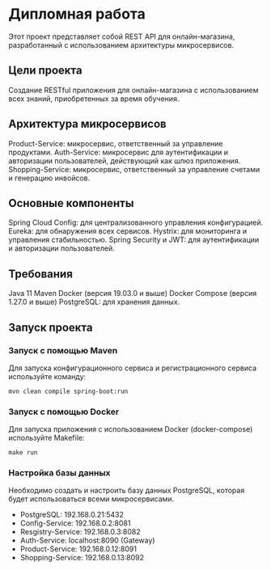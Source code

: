 # Дипломная работа

Этот проект представляет собой REST API для онлайн-магазина, разработанный с использованием архитектуры микросервисов.

## Цели проекта
Создание RESTful приложения для онлайн-магазина с использованием всех знаний, приобретенных за время обучения.

## Архитектура микросервисов
Product-Service: микросервис, ответственный за управление продуктами.
Auth-Service: микросервис для аутентификации и авторизации пользователей, действующий как шлюз приложения.
Shopping-Service: микросервис, ответственный за управление счетами и генерацию инвойсов.

## Основные компоненты
Spring Cloud Config: для централизованного управления конфигурацией.
Eureka: для обнаружения всех сервисов.
Hystrix: для мониторинга и управления стабильностью.
Spring Security и JWT: для аутентификации и авторизации пользователей.

## Требования
Java 11
Maven
Docker (версия 19.03.0 и выше)
Docker Compose (версия 1.27.0 и выше)
PostgreSQL: для хранения данных.

## Запуск проекта

### Запуск с помощью Maven

Для запуска конфигурационного сервиса и регистрационного сервиса используйте команду:

    mvn clean compile spring-boot:run


### Запуск с помощью Docker

Для запуска приложения с использованием Docker (docker-compose) используйте Makefile:

    make run

### Настройка базы данных
Необходимо создать и настроить базу данных PostgreSQL, которая будет использоваться всеми микросервисами.

* PostgreSQL: 192.168.0.21:5432
* Config-Service: 192.168.0.2:8081
* Resgistry-Service: 192.168.0.3:8082
* Auth-Service: localhost:8090 (Gateway)
* Product-Service: 192.168.0.12:8091
* Shopping-Service: 192.168.0.13:8092
